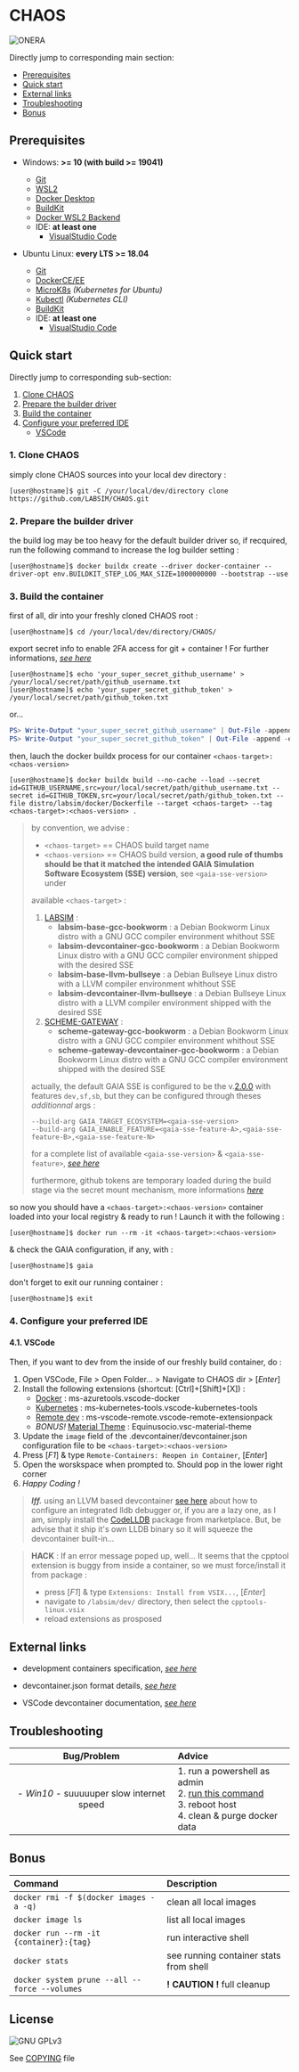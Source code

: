 # CHAOS

![ONERA](https://www.onera.net/logo-onera-ident.jpg "Logo ONERA")

Directly jump to corresponding main section:

- [Prerequisites](#prerequisites)
- [Quick start](#quick-start)
- [External links](#external-links)
- [Troubleshooting](#troubleshooting)
- [Bonus](#bonus)

## Prerequisites

- Windows: **>= 10 (with build >= 19041)**
  - [Git](https://git-scm.com/)
  - [WSL2](https://docs.microsoft.com/fr-fr/windows/wsl/install)
  - [Docker Desktop](https://www.docker.com/products/docker-desktop)
  - [BuildKit](https://docs.docker.com/develop/develop-images/build_enhancements/#to-enable-buildkit-builds)
  - [Docker WSL2 Backend](https://docs.docker.com/desktop/windows/wsl/)
  - IDE: **at least one**
    - [VisualStudio Code](https://code.visualstudio.com/)

- Ubuntu Linux: **every LTS >= 18.04**
  - [Git](https://git-scm.com/)
  - [DockerCE/EE](https://docs.docker.com/engine/install/ubuntu/#install-using-the-repository)
  - [MicroK8s](https://ubuntu.com/kubernetes/install#single-node) _(Kubernetes for Ubuntu)_
  - [Kubectl](https://kubernetes.io/docs/tasks/tools/install-kubectl-linux/#install-using-native-package-management) _(Kubernetes CLI)_
  - [BuildKit](https://docs.docker.com/develop/develop-images/build_enhancements/#to-enable-buildkit-builds)
  - IDE: **at least one**
    - [VisualStudio Code](https://code.visualstudio.com/)

## Quick start

Directly jump to corresponding sub-section:

1. [Clone CHAOS](#1-clone-chaos)
2. [Prepare the builder driver](#2-prepare-the-builder-driver)
3. [Build the container](#3-build-the-container)
4. [Configure your preferred IDE](#4-configure-your-preferred-ide)
   - [VSCode](#41-vscode)

### 1. Clone CHAOS

simply clone CHAOS sources into your local dev directory :

```console
[user@hostname]$ git -C /your/local/dev/directory clone https://github.com/LABSIM/CHAOS.git
```

### 2. Prepare the builder driver

the build log may be too heavy for the default builder driver so, if recquired, run the following command to increase the log builder setting :

```console
[user@hostname]$ docker buildx create --driver docker-container --driver-opt env.BUILDKIT_STEP_LOG_MAX_SIZE=1000000000 --bootstrap --use
```

### 3. Build the container

first of all, dir into your freshly cloned CHAOS root :
  
```console
[user@hostname]$ cd /your/local/dev/directory/CHAOS/
```

export secret info to enable 2FA access for git + container ! For further informations, [*see here*](https://help.github.com/en/github/authenticating-to-github/creating-a-personal-access-token-for-the-command-line)

```console
[user@hostname]$ echo 'your_super_secret_github_username' > /your/local/secret/path/github_username.txt
[user@hostname]$ echo 'your_super_secret_github_token' > /your/local/secret/path/github_token.txt
```

or... 

```PowerShell
PS> Write-Output "your_super_secret_github_username" | Out-File -append -encoding ASCII "C:\your\local\secret\path\github_username.txt"
PS> Write-Output "your_super_secret_github_token" | Out-File -append -encoding ASCII "C:\your\local\secret\path\github_token.txt"
```

then, lauch the docker buildx process for our container `<chaos-target>:<chaos-version>`

```console
[user@hostname]$ docker buildx build --no-cache --load --secret id=GITHUB_USERNAME,src=your/local/secret/path/github_username.txt --secret id=GITHUB_TOKEN,src=your/local/secret/path/github_token.txt --file distro/labsim/docker/Dockerfile --target <chaos-target> --tag <chaos-target>:<chaos-version> .
```

> by convention, we advise :
>
> - `<chaos-target>` == CHAOS build target name
> - `<chaos-version>` == CHAOS build version, **a good rule of thumbs should be that it matched the intended GAIA Simulation Software Ecosystem (SSE) version**, see `<gaia-sse-version>` under
>
> available `<chaos-target>` :
>
> 1. [LABSIM](distro/labsim/docker/Dockerfile) :
>    - **labsim-base-gcc-bookworm** : a Debian Bookworm Linux distro with a GNU GCC compiler environment whithout SSE
>    - **labsim-devcontainer-gcc-bookworm** : a Debian Bookworm Linux distro with a GNU GCC compiler environment shipped with the desired SSE
>    - **labsim-base-llvm-bullseye** : a Debian Bullseye Linux distro with a LLVM compiler environment whithout SSE
>    - **labsim-devcontainer-llvm-bullseye** : a Debian Bullseye Linux distro with a LLVM compiler environment shipped with the desired SSE
> 2. [SCHEME-GATEWAY](distro/scheme-gateway/docker/Dockerfile) :
>    - **scheme-gateway-gcc-bookworm** : a Debian Bookworm Linux distro with a GNU GCC compiler environment whithout SSE
>    - **scheme-gateway-devcontainer-gcc-bookworm** : a Debian Bookworm Linux distro with a GNU GCC compiler environment shipped with the desired SSE
>
> actually, the default GAIA SSE is configured to be the v.[2.0.0](https://github.com/LABSIM/GAIA/tree/master/ecosystem/2.0.0) with features `dev,sf,sb`, but they can be configured through theses _additionnal_ args :
>
> ```console
> --build-arg GAIA_TARGET_ECOSYSTEM=<gaia-sse-version>
> --build-arg GAIA_ENABLE_FEATURE=<gaia-sse-feature-A>,<gaia-sse-feature-B>,<gaia-sse-feature-N>
> ```
>
> for a complete list of available `<gaia-sse-version>` & `<gaia-sse-feature>`, [_see here_](https://github.com/LABSIM/GAIA/tree/master/ecosystem)
>
> furthermore, github tokens are temporary loaded during the build stage via the secret mount mechanism, more informations [_here_](https://docs.docker.com/engine/reference/commandline/buildx_build/#secret)

so now you should have a `<chaos-target>:<chaos-version>` container loaded into your local registry & ready to run ! Launch it with the following :

```console
[user@hostname]$ docker run --rm -it <chaos-target>:<chaos-version>
```

& check the GAIA configuration, if any, with :

```console
[user@hostname]$ gaia
```

don't forget to exit our running container :

```console
[user@hostname]$ exit
```

### 4. Configure your preferred IDE
  
#### 4.1. VSCode

Then, if you want to dev from the inside of our freshly build container, do :

1. Open VSCode, File > Open Folder... > Navigate to CHAOS dir > [_Enter_]
2. Install the following extensions (shortcut: [Ctrl]+[Shift]+[X]) :
   - [Docker](https://marketplace.visualstudio.com/items?itemName=ms-azuretools.vscode-docker) : ms-azuretools.vscode-docker
   - [Kubernetes](https://marketplace.visualstudio.com/items?itemName=ms-kubernetes-tools.vscode-kubernetes-tools) : ms-kubernetes-tools.vscode-kubernetes-tools
   - [Remote dev](https://marketplace.visualstudio.com/items?itemName=ms-vscode-remote.vscode-remote-extensionpack) : ms-vscode-remote.vscode-remote-extensionpack
   - _BONUS!_ [Material Theme](https://marketplace.visualstudio.com/items?itemName=Equinusocio.vsc-material-theme) : Equinusocio.vsc-material-theme
3. Update the `image` field of the .devcontainer/devcontainer.json configuration file to be `<chaos-target>:<chaos-version>`
4. Press [_F1_] & type ```Remote-Containers: Reopen in Container```, [_Enter_]
5. Open the worskspace when prompted to. Should pop in the lower right corner
6. _Happy Coding !_

>**_Iff._** using an LLVM based devcontainer [see here](https://github.com/llvm/llvm-project/tree/main/lldb/tools/lldb-vscode#Installation-Visual-Studio-Code) about how to configure an integrated lldb debugger or, if you are a lazy one, as I am, simply install the [CodeLLDB](https://marketplace.visualstudio.com/items?itemName=vadimcn.vscode-lldb) package from marketplace. But, be advise that it ship it's own LLDB binary so it will squeeze the devcontainer built-in...

> **HACK** : If an error message poped up, well... It seems that the cpptool extension is buggy from inside a container, so we must force/install it from package :
>
>- press [_F1_] & type ```Extensions: Install from VSIX...```, [_Enter_]
>- navigate to ```/labsim/dev/``` directory, then select the ```cpptools-linux.vsix```
>- reload extensions as prosposed

## External links

- development containers specification, [_see here_](https://containers.dev/)

- devcontainer.json format details, [_see here_](https://containers.dev/implementors/json_reference/)

- VSCode devcontainer documentation, [_see here_](https://code.visualstudio.com/docs/remote/containers)


## Troubleshooting

| Bug/Problem | Advice |
| :--: | :-- |
| - _Win10_ - suuuuuper slow internet speed | 1. run a powershell as admin <br/>2. [run this command](https://github.com/docker/for-win/issues/698#issuecomment-314902326) <br/>3. reboot host <br/>4. clean & purge docker data |

## Bonus

| Command | Description |
| :-- | :-- |
| `docker rmi -f $(docker images -a -q)` | clean all local images |
| `docker image ls` | list all local images |
| `docker run --rm -it {container}:{tag}` | run interactive shell |
| `docker stats` | see running container stats from shell |
| `docker system prune --all --force --volumes` | **! CAUTION !** full cleanup |

## License

![GNU GPLv3](https://www.gnu.org/graphics/gplv3-with-text-84x42.png)

See [COPYING](COPYING) file
